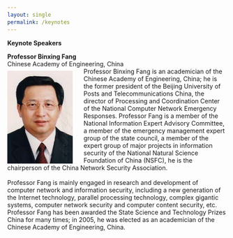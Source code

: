 ```yaml
---
layout: single
permalink: /keynotes
---
```

**Keynote Speakers**

**Professor Binxing Fang**<br/>
Chinese Academy of Engineering, China<br/>
<img src="/assets/images/binxing_fang.jpg" style="float:left;padding-right:25px;padding-top:7px" alt="Professor Binxing Fang"/> Professor Binxing Fang is an academician of the Chinese Academy of Engineering, China; he is the former president of the Beijing University of Posts and Telecommunications China, the director of Processing and Coordination Center of the National Computer Network Emergency Responses. Professor Fang is a member of the National Information Expert Advisory Committee, a member of the emergency management expert group of the state council, a member of the expert group of major projects in information security of the National Natural Science Foundation of China (NSFC), he is the chairperson of the China Network Security Association.<br/><br/>
Professor Fang is mainly engaged in research and development of computer network and information security, including a new generation of the Internet technology, parallel processing technology, complex gigantic systems, computer network security and computer content security, etc. Professor Fang has been awarded the State Science and Technology Prizes China for many times; in 2005, he was elected as an academician of the Chinese Academy of Engineering, China.
